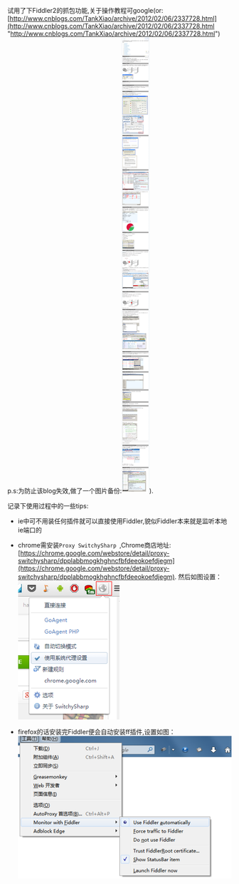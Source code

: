 试用了下Fiddler2的抓包功能,关于操作教程可google(or:[http://www.cnblogs.com/TankXiao/archive/2012/02/06/2337728.html](http://www.cnblogs.com/TankXiao/archive/2012/02/06/2337728.html "http://www.cnblogs.com/TankXiao/archive/2012/02/06/2337728.html") p.s:为防止该blog失效,做了一个图片备份:![backup](https://github.com/hanaarena/lanzc_blog_TipsPage/raw/master/play%20fiddler2/images/Fiddler%20%E6%95%99%E7%A8%8B_blog_image_backup.png)).

记录下使用过程中的一些tips:

- ie中可不用装任何插件就可以直接使用Fiddler,貌似Fiddler本来就是监听本地ie端口的

- chrome需安装`Proxy SwitchySharp `,Chrome商店地址:[https://chrome.google.com/webstore/detail/proxy-switchysharp/dpplabbmogkhghncfbfdeeokoefdjegm](https://chrome.google.com/webstore/detail/proxy-switchysharp/dpplabbmogkhghncfbfdeeokoefdjegm).
然后如图设置：![chrome](https://raw.githubusercontent.com/hanaarena/lanzc_blog_TipsPage/master/play%20fiddler2/images/chrome_fiddler.png)

- firefox的话安装完Fiddler便会自动安装ff插件,设置如图：![ff](https://raw.githubusercontent.com/hanaarena/lanzc_blog_TipsPage/master/play%20fiddler2/images/firefox_fiddler.png)